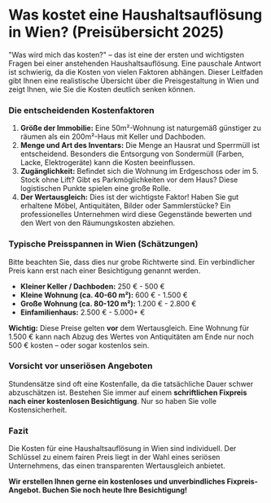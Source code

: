 # Was kostet eine Haushaltsauflösung in Wien? (Preisübersicht 2025)

"Was wird mich das kosten?" – das ist eine der ersten und wichtigsten Fragen bei einer anstehenden Haushaltsauflösung. Eine pauschale Antwort ist schwierig, da die Kosten von vielen Faktoren abhängen. Dieser Leitfaden gibt Ihnen eine realistische Übersicht über die Preisgestaltung in Wien und zeigt Ihnen, wie Sie die Kosten deutlich senken können.

### Die entscheidenden Kostenfaktoren

1.  **Größe der Immobilie:** Eine 50m²-Wohnung ist naturgemäß günstiger zu räumen als ein 200m²-Haus mit Keller und Dachboden.
2.  **Menge und Art des Inventars:** Die Menge an Hausrat und Sperrmüll ist entscheidend. Besonders die Entsorgung von Sondermüll (Farben, Lacke, Elektrogeräte) kann die Kosten beeinflussen.
3.  **Zugänglichkeit:** Befindet sich die Wohnung im Erdgeschoss oder im 5. Stock ohne Lift? Gibt es Parkmöglichkeiten vor dem Haus? Diese logistischen Punkte spielen eine große Rolle.
4.  **Der Wertausgleich:** Dies ist der wichtigste Faktor! Haben Sie gut erhaltene Möbel, Antiquitäten, Bilder oder Sammlerstücke? Ein professionelles Unternehmen wird diese Gegenstände bewerten und den Wert von den Räumungskosten abziehen.

### Typische Preisspannen in Wien (Schätzungen)

Bitte beachten Sie, dass dies nur grobe Richtwerte sind. Ein verbindlicher Preis kann erst nach einer Besichtigung genannt werden.

*   **Kleiner Keller / Dachboden:** 250 € - 500 €
*   **Kleine Wohnung (ca. 40-60 m²):** 600 € - 1.500 €
*   **Große Wohnung (ca. 80-120 m²):** 1.200 € - 2.800 €
*   **Einfamilienhaus:** 2.500 € - 5.000+ €

**Wichtig:** Diese Preise gelten **vor** dem Wertausgleich. Eine Wohnung für 1.500 € kann nach Abzug des Wertes von Antiquitäten am Ende nur noch 500 € kosten – oder sogar kostenlos sein.

### Vorsicht vor unseriösen Angeboten

Stundensätze sind oft eine Kostenfalle, da die tatsächliche Dauer schwer abzuschätzen ist. Bestehen Sie immer auf einem **schriftlichen Fixpreis nach einer kostenlosen Besichtigung**. Nur so haben Sie volle Kostensicherheit.

### Fazit

Die Kosten für eine Haushaltsauflösung in Wien sind individuell. Der Schlüssel zu einem fairen Preis liegt in der Wahl eines seriösen Unternehmens, das einen transparenten Wertausgleich anbietet.

**Wir erstellen Ihnen gerne ein kostenloses und unverbindliches Fixpreis-Angebot. Buchen Sie noch heute Ihre Besichtigung!**